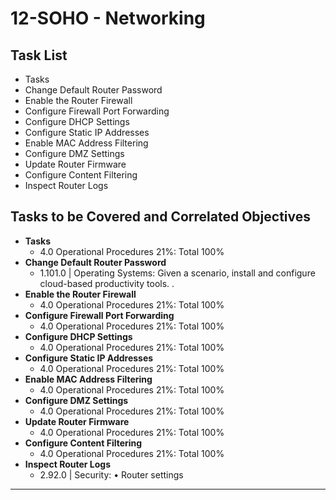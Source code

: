 # 12-SOHO - Networking

## Task List
- Tasks
- Change Default Router Password
- Enable the Router Firewall
- Configure Firewall Port Forwarding
- Configure DHCP Settings
- Configure Static IP Addresses
- Enable MAC Address Filtering
- Configure DMZ Settings
- Update Router Firmware
- Configure Content Filtering
- Inspect Router Logs

## Tasks to be Covered and Correlated Objectives

- **Tasks**  
  - 4.0 Operational Procedures     21%: Total      100%
- **Change Default Router Password**  
  - 1.101.0  |  Operating Systems: Given a scenario, install and configure cloud-based productivity tools.     .
- **Enable the Router Firewall**  
  - 4.0 Operational Procedures     21%: Total      100%
- **Configure Firewall Port Forwarding**  
  - 4.0 Operational Procedures     21%: Total      100%
- **Configure DHCP Settings**  
  - 4.0 Operational Procedures     21%: Total      100%
- **Configure Static IP Addresses**  
  - 4.0 Operational Procedures     21%: Total      100%
- **Enable MAC Address Filtering**  
  - 4.0 Operational Procedures     21%: Total      100%
- **Configure DMZ Settings**  
  - 4.0 Operational Procedures     21%: Total      100%
- **Update Router Firmware**  
  - 4.0 Operational Procedures     21%: Total      100%
- **Configure Content Filtering**  
  - 4.0 Operational Procedures     21%: Total      100%
- **Inspect Router Logs**  
  - 2.92.0  |  Security: • Router settings

---
